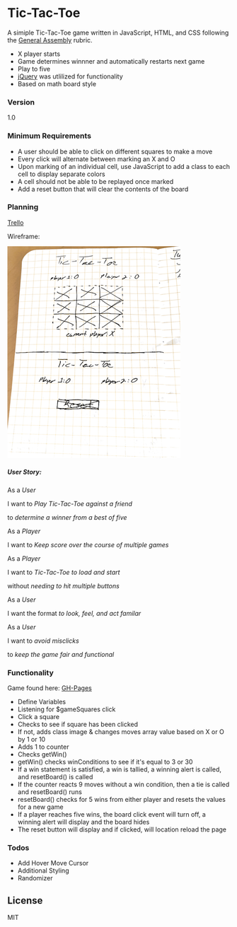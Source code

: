 # Tic-Tac-Toe

A simiple Tic-Tac-Toe game written in JavaScript, HTML, and CSS following the [General Assembly] rubric.

  - X player starts
  - Game determines winnner and automatically restarts next game
  - Play to five
  - [jQuery] was utlilized for functionality
  - Based on math board style

### Version
1.0

### Minimum Requirements

* A user should be able to click on different squares to make a move
* Every click will alternate between marking an X and O
* Upon marking of an individual cell, use JavaScript to add a class to each cell to display separate colors
* A cell should not be able to be replayed once marked
* Add a reset button that will clear the contents of the board

### Planning
[Trello]

Wireframe:

![alt-text][Wireframe]

##### User Story:
As a *User*

I want to *Play Tic-Tac-Toe against a friend*

to *determine a winner from a best of five*

As a *Player*

I want to *Keep score over the course of multiple games*

As a *Player*

I want to *Tic-Tac-Toe to load and start*

without *needing to hit multiple buttons*

As a *User*

I want the format *to look, feel, and act familar*

As a *User*

I want to *avoid misclicks*

to *keep the game fair and functional*

### Functionality
Game found here: [GH-Pages]
* Define Variables
* Listening for $gameSquares click
* Click a square
* Checks to see if square has been clicked
* If not, adds class image & changes moves array value based on X or O by 1 or 10
* Adds 1 to counter
* Checks getWin()
* getWin() checks winConditions to see if it's equal to 3 or 30
* If a win statement is satisfied, a win is tallied, a winning alert is called, and resetBoard() is called
* If the counter reacts 9 moves without a win condition, then a tie is called and resetBoard() runs
* resetBoard() checks for 5 wins from either player and resets the values for a new game
* If a player reaches five wins, the board click event will turn off, a winning alert will display and the board hides
* The reset button will display and if clicked, will location reload the page

### Todos

 - Add Hover Move Cursor
 - Additional Styling
 - Randomizer

License
----

MIT




[//]: # (These are reference links used in the body of this note and get stripped out when the markdown processor does its job. There is no need to format nicely because it shouldn't be seen. Thanks SO - http://stackoverflow.com/questions/4823468/store-comments-in-markdown-syntax)

   [GH-Pages]: <http://wtabor.github.io/tic-tac-toe/>
   [General Assembly]: <https://github.com/ATL-WDI-Exercises/tic-tac-toe>
   [dill]: <https://github.com/joemccann/dillinger>
   [git-repo-url]: <https://github.com/joemccann/dillinger.git>
   [jQuery]: <http://jquery.com>
   [Trello]: <https://trello.com/b/EfO39usS>
   [Wireframe]: https://github.com/wtabor/tic-tac-toe/blob/gh-pages/images/tic-wireframe.png "Wireframe"


   [PlDb]: <https://github.com/joemccann/dillinger/tree/master/plugins/dropbox/README.md>
   [PlGh]:  <https://github.com/joemccann/dillinger/tree/master/plugins/github/README.md>
   [PlGd]: <https://github.com/joemccann/dillinger/tree/master/plugins/googledrive/README.md>
   [PlOd]: <https://github.com/joemccann/dillinger/tree/master/plugins/onedrive/README.md>

